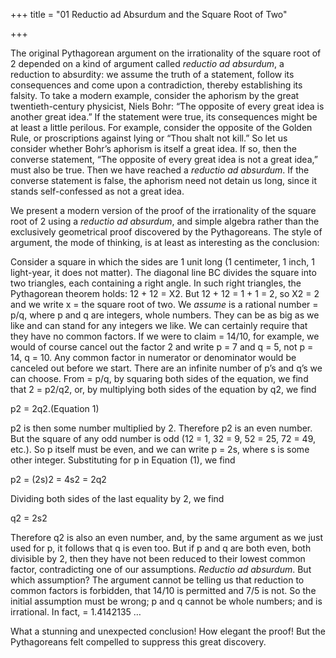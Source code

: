 +++
title = "01 Reductio ad Absurdum and the Square Root of Two"

+++





The original Pythagorean argument on the irrationality of the square root of 2 depended on a kind of argument called *reductio ad absurdum*, a reduction to absurdity: we assume the truth of a statement, follow its consequences and come upon a contradiction, thereby establishing its falsity. To take a modern example, consider the aphorism by the great twentieth-century physicist, Niels Bohr: “The opposite of every great idea is another great idea.” If the statement were true, its consequences might be at least a little perilous. For example, consider the opposite of the Golden Rule, or proscriptions against lying or “Thou shalt not kill.” So let us consider whether Bohr’s aphorism is itself a great idea. If so, then the converse statement, “The opposite of every great idea is not a great idea,” must also be true. Then we have reached a *reductio ad absurdum*. If the converse statement is false, the aphorism need not detain us long, since it stands self-confessed as not a great idea.

We present a modern version of the proof of the irrationality of the square root of 2 using a *reductio ad absurdum*, and simple algebra rather than the exclusively geometrical proof discovered by the Pythagoreans. The style of argument, the mode of thinking, is at least as interesting as the conclusion:



Consider a square in which the sides are 1 unit long \(1 centimeter, 1 inch, 1 light-year, it does not matter\). The diagonal line BC divides the square into two triangles, each containing a right angle. In such right triangles, the Pythagorean theorem holds: 12 \+ 12 = X2. But 12 \+ 12 = 1 \+ 1 = 2, so X2 = 2 and we write x =  the square root of two. We *assume*  is a rational number  = p/q, where p and q are integers, whole numbers. They can be as big as we like and can stand for any integers we like. We can certainly require that they have no common factors. If we were to claim  = 14/10, for example, we would of course cancel out the factor 2 and write p = 7 and q = 5, not p = 14, q = 10. Any common factor in numerator or denominator would be canceled out before we start. There are an infinite number of p’s and q’s we can choose. From  = p/q, by squaring both sides of the equation, we find that 2 = p2/q2, or, by multiplying both sides of the equation by q2, we find

p2 = 2q2.\(Equation 1\)

p2 is then some number multiplied by 2. Therefore p2 is an even number. But the square of any odd number is odd \(12 = 1, 32 = 9, 52 = 25, 72 = 49, etc.\). So p itself must be even, and we can write p = 2s, where s is some other integer. Substituting for p in Equation \(1\), we find

p2 = \(2s\)2 = 4s2 = 2q2

Dividing both sides of the last equality by 2, we find

q2 = 2s2

Therefore q2 is also an even number, and, by the same argument as we just used for p, it follows that q is even too. But if p and q are both even, both divisible by 2, then they have not been reduced to their lowest common factor, contradicting one of our assumptions. *Reductio ad absurdum*. But which assumption? The argument cannot be telling us that reduction to common factors is forbidden, that 14/10 is permitted and 7/5 is not. So the initial assumption must be wrong; p and q cannot be whole numbers; and  is irrational. In fact,  = 1.4142135 …

What a stunning and unexpected conclusion\! How elegant the proof\! But the Pythagoreans felt compelled to suppress this great discovery.




